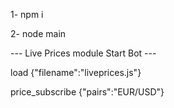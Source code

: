 1- npm i

2- node main



--- Live Prices module Start Bot ---


load {"filename":"liveprices.js"}

price_subscribe {"pairs":"EUR/USD"}
